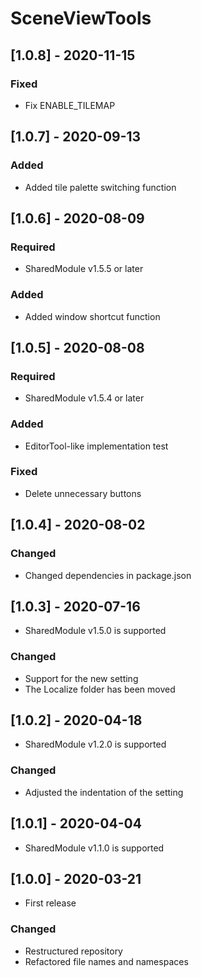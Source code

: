 # SceneViewTools

## [1.0.8] - 2020-11-15

### Fixed
- Fix ENABLE_TILEMAP

## [1.0.7] - 2020-09-13

### Added
- Added tile palette switching function

## [1.0.6] - 2020-08-09

### Required
- SharedModule v1.5.5 or later

### Added
- Added window shortcut function

## [1.0.5] - 2020-08-08

### Required
- SharedModule v1.5.4 or later

### Added
- EditorTool-like implementation test

### Fixed
- Delete unnecessary buttons

## [1.0.4] - 2020-08-02

### Changed
- Changed dependencies in package.json

## [1.0.3] - 2020-07-16
- SharedModule v1.5.0 is supported

### Changed
- Support for the new setting
- The Localize folder has been moved

## [1.0.2] - 2020-04-18
- SharedModule v1.2.0 is supported

### Changed
- Adjusted the indentation of the setting

## [1.0.1] - 2020-04-04
- SharedModule v1.1.0 is supported

## [1.0.0] - 2020-03-21
- First release

### Changed
- Restructured repository
- Refactored file names and namespaces